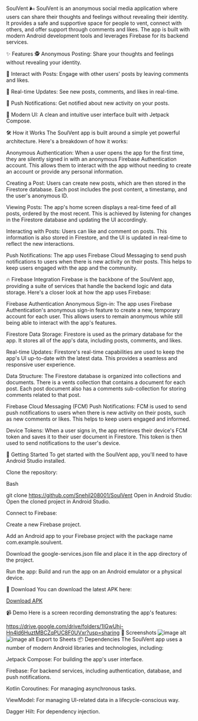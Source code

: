 SoulVent 🌬️
SoulVent is an anonymous social media application where users can share their thoughts and feelings without revealing their identity. It provides a safe and supportive space for people to vent, connect with others, and offer support through comments and likes. The app is built with modern Android development tools and leverages Firebase for its backend services.

✨ Features
🕵️ Anonymous Posting: Share your thoughts and feelings without revealing your identity.

💬 Interact with Posts: Engage with other users' posts by leaving comments and likes.

🔄 Real-time Updates: See new posts, comments, and likes in real-time.

🔔 Push Notifications: Get notified about new activity on your posts.

📱 Modern UI: A clean and intuitive user interface built with Jetpack Compose.

🛠️ How it Works
The SoulVent app is built around a simple yet powerful architecture. Here's a breakdown of how it works:

Anonymous Authentication: When a user opens the app for the first time, they are silently signed in with an anonymous Firebase Authentication account. This allows them to interact with the app without needing to create an account or provide any personal information.

Creating a Post: Users can create new posts, which are then stored in the Firestore database. Each post includes the post content, a timestamp, and the user's anonymous ID.

Viewing Posts: The app's home screen displays a real-time feed of all posts, ordered by the most recent. This is achieved by listening for changes in the Firestore database and updating the UI accordingly.

Interacting with Posts: Users can like and comment on posts. This information is also stored in Firestore, and the UI is updated in real-time to reflect the new interactions.

Push Notifications: The app uses Firebase Cloud Messaging to send push notifications to users when there is new activity on their posts. This helps to keep users engaged with the app and the community.

🔥 Firebase Integration
Firebase is the backbone of the SoulVent app, providing a suite of services that handle the backend logic and data storage. Here's a closer look at how the app uses Firebase:

Firebase Authentication
Anonymous Sign-in: The app uses Firebase Authentication's anonymous sign-in feature to create a new, temporary account for each user. This allows users to remain anonymous while still being able to interact with the app's features.

Firestore
Data Storage: Firestore is used as the primary database for the app. It stores all of the app's data, including posts, comments, and likes.

Real-time Updates: Firestore's real-time capabilities are used to keep the app's UI up-to-date with the latest data. This provides a seamless and responsive user experience.

Data Structure: The Firestore database is organized into collections and documents. There is a vents collection that contains a document for each post. Each post document also has a comments sub-collection for storing comments related to that post.

Firebase Cloud Messaging (FCM)
Push Notifications: FCM is used to send push notifications to users when there is new activity on their posts, such as new comments or likes. This helps to keep users engaged and informed.

Device Tokens: When a user signs in, the app retrieves their device's FCM token and saves it to their user document in Firestore. This token is then used to send notifications to the user's device.

🚀 Getting Started
To get started with the SoulVent app, you'll need to have Android Studio installed.

Clone the repository:

Bash

git clone https://github.com/Snehil208001/SoulVent
Open in Android Studio: Open the cloned project in Android Studio.

Connect to Firebase:

Create a new Firebase project.

Add an Android app to your Firebase project with the package name com.example.soulvent.

Download the google-services.json file and place it in the app directory of the project.

Run the app: Build and run the app on an Android emulator or a physical device.

📲 Download
You can download the latest APK here:

[Download APK](https://drive.google.com/drive/folders/1PoOl8NeylIq3Jv95luqulxK_8tBcKcp0?usp=drive_link)

📹 Demo
Here is a screen recording demonstrating the app's features:


https://drive.google.com/drive/folders/1IGwUhj-Hn4ld6HuztMBCZqPUC8F0UVxr?usp=sharing
📸 Screenshots
![image alt](https://github.com/Snehil208001/SoulVent/blob/f6db78af05006494fbf9e6cf15f4daa3f50ba7a0/Soulvent1.jpg)
![image alt](https://github.com/Snehil208001/SoulVent/blob/f6db78af05006494fbf9e6cf15f4daa3f50ba7a0/SoulVent2.jpg)
Export to Sheets
📦 Dependencies
The SoulVent app uses a number of modern Android libraries and technologies, including:

Jetpack Compose: For building the app's user interface.

Firebase: For backend services, including authentication, database, and push notifications.

Kotlin Coroutines: For managing asynchronous tasks.

ViewModel: For managing UI-related data in a lifecycle-conscious way.

Dagger Hilt: For dependency injection.
